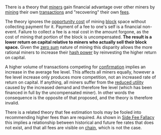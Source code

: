 There is a theory that [miners](Glossary#miner) gain financial advantage over other miners by [mining](Glossary#mine) their own [transactions](Glossary#transaction) and "recovering" their own [fees](Glossary#fee).

The theory ignores the [opportunity cost](https://en.m.wikipedia.org/wiki/Opportunity_cost) of mining [block](Glossary#block) space without collecting payment for it. Payment of a fee to one's self is a financial non-event. Failure to collect a fee is a real cost in the amount forgone, as the cost of mining that portion of the block is uncompensated. **The result is a lower return on capital relative to miners who actually sell their block space.** Given the [zero sum](Zero-Sum-Property) nature of mining this disparity allows the more rational miners to increase their [hash power](Glossary#hash-power) by reinvesting the higher return on capital.

A higher volume of transactions competing for [confirmation](Glossary#confirmation) implies an increase in the average fee level. This affects all miners equally, however a fee level increase only produces more competition, not an increased rate of return on capital. If anything, all miners suffer from the [reduced utility](Stability-Property) caused by the increased demand and therefore fee level (which has been financed in full by the uncompensated miner). In other words the consequence is the opposite of that proposed, and the theory is therefore invalid.

There is a related theory that fee estimation tools may be fooled into recommending higher fees than are required. As shown in [Side Fee Fallacy](Side-Fee-Fallacy) this implies a relationship between historical and future fee rates that does not exist, and that all fees are visible on [chain](Glossary#chain), which is not the case.